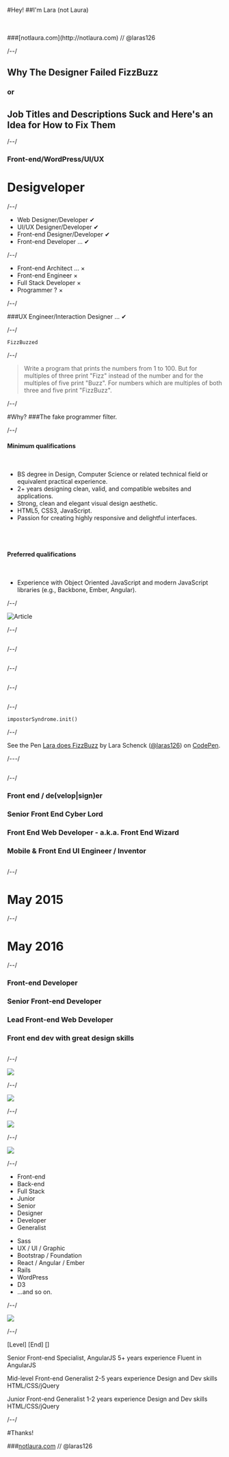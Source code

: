 
#<span class="fragment">Hey!</span>
##<span class="fragment">I'm <span class="special">Lara</span></span> <span class="fragment">(not Laura)</span>

<br>
<br>
###<span class="fragment">[notlaura.com](http://notlaura.com) <span class="grey">//</span> @laras126</span>

/--/

<h2 class="fragment">Why The Designer Failed FizzBuzz</h2>
<h3 class="fragment">or</h3>
<h2 class="fragment">Job Titles and Descriptions Suck and Here's an Idea for How to Fix Them</h2>

/--/

### Front-end/WordPress/UI/UX
# Desigveloper

/--/

<ul class="unstyle-list bigger bold">
	<li>Web Designer/Developer <span class="fragment success">&#10004;</span></li>
	<li class="fragment">UI/UX Designer/Developer <span class="fragment success">&#10004;</span></li>
	<li class="fragment">Front-end Designer/Developer <span class="fragment success">&#10004;</span></li>
	<li class="fragment">Front-end Developer <span class="fragment">...</span> <span class="fragment success">&#10004;</span></li>
</ul>

/--/

<ul class="unstyle-list bigger bold">
	<li class="fragment">Front-end Architect <span class="fragment">... </span> <span class="fragment danger">&times;</span></li>
	<li class="fragment">Front-end Engineer <span class="fragment danger">&times;</span></li>
	<li class="fragment">Full Stack Developer <span class="fragment danger">&times;</span></li>
	<li class="fragment">Programmer <span class="fragment">?</span> <span class="fragment danger">&times;</span></li>
</ul>

/--/

###UX Engineer/Interaction Designer ... <span class="fragment success">&#10004;</span>

/--/

<code class="text-center big fragment">FizzBuzzed</code>

/--/

<blockquote>Write a program that prints the numbers from 1 to 100. But for multiples of three print "Fizz" instead of the number and for the multiples of five print "Buzz". For numbers which are multiples of both three and five print "FizzBuzz".</blockquote>

/--/

#Why?
###<span class="fragment">The <span class="special">fake</span> programmer filter.</span>


/--/

<div class="wrapper">

<h4 class="text-left">Minimum qualifications</h4>
<br>
<ul>
	<li>BS degree in Design, Computer Science or related technical field or equivalent practical experience.</li>
	<li>2+ years designing clean, valid, and compatible websites and applications.</li>
	<li>Strong, clean and elegant visual design aesthetic.</li>
	<li><span class="danger">HTML5, CSS3, JavaScript</span>.</li>
	<li>Passion for creating highly responsive and delightful interfaces.</li>
</ul>
<br>
<br>

<h4 class="text-left">Preferred qualifications</h4>
<br>
<ul>
	<li><span class="danger">Experience with</span> Object Oriented JavaScript and modern JavaScript libraries (e.g., Backbone, Ember, Angular).</li>
</ul>
</div>


/--/

![Article](img/article.png)

/--/

<img src="img/stephy-comment.png" class="unstyle-img" alt="">

/--/

<img src="img/pedro-comment.png" class="unstyle-img" alt="">

/--/

<img src="img/duncan-comment.png" class="unstyle-img" alt="">

/--/

<img src="img/rprogramming.png" alt="" class="unstyle-img fragment">

/--/

<code class="big">impostorSyndrome.init()</code>

/--/

<div class="fragment wrapper">
<p data-height="500" data-theme-id="18756" data-slug-hash="waGNgG" data-default-tab="result" data-user="laras126" class='codepen'>See the Pen <a href='http://codepen.io/laras126/pen/waGNgG/'>Lara does FizzBuzz</a> by Lara Schenck (<a href='http://codepen.io/laras126'>@laras126</a>) on <a href='http://codepen.io'>CodePen</a>.</p>
<script async src="//assets.codepen.io/assets/embed/ei.js"></script>
</div>

/---/

<img src="img/name-tag.png" alt="" class="unstyle-img">

/--/

<h3 class="stack fragment">Front end / de(velop|sign)er</h3>
<h3 class="stack fragment">Senior Front End Cyber Lord</h3>
<h3 class="fragment">Front End Web Developer - a.k.a. Front End Wizard</h3>
<h3 class="fragment">Mobile & Front End UI Engineer / Inventor</h3>
<img class="unstyle-img fragment" src="img/stackoverflow-careers.png" alt="">

/--/

<h1>May <span class="special">2015</span></h1>

/--/

<h1>May <span class="special">2016</span></h1>

/--/

<h3 class="stack fragment">Front-end Developer</h3>
<h3 class="stack fragment">Senior Front-end Developer</h3>
<h3 class="fragment">Lead Front-end Web Developer</h3>
<h3 class="fragment">Front end dev with great design skills</h3>
<img class="unstyle-img fragment" src="img/stackoverflow-careers.png" alt="">

/--/

<img src="img/atticus.jpg">

/--/

<img src="img/scrubs.jpg">

/--/

<img src="img/codenotsurgery.png" class="unstyle-img fragment">

/--/

<img class="fragment" src="img/trump-words.png">

/--/

<div class="sixcol first">
	<ul class="unstyle-list">
		<li class="fragment">Front-end</li>
		<li class="fragment">Back-end</li>
		<li class="fragment grey">Full Stack</li>
		<li class="fragment">Junior</li>
		<li class="fragment">Senior</li>
		<li class="fragment">Designer</li>
		<li class="fragment">Developer</li>
		<li class="fragment specialist">Generalist</li>
	</ul>
</div>
<div class="sixcol first">
	<ul class="unstyle-list">
		<li class="fragment">Sass</li>
		<li class="fragment">UX / UI / Graphic</li>
		<li class="fragment">Bootstrap / Foundation</li>
		<li class="fragment">React / Angular / Ember</li>
		<li class="fragment">Rails</li>
		<li class="fragment">WordPress</li>
		<li class="fragment">D3</li>
		<li class="fragment">...and so on.</li>
	</ul>
</div>

/--/

<img class="unstyle-img fragment" src="img/myersbriggs.png">

<!-- <div class="wrapper">
	<p data-height="600" data-theme-id="18756" data-slug-hash="zGEgVP" data-default-tab="result" data-user="laras126" class='codepen'>See the Pen <a href='http://codepen.io/laras126/pen/zGEgVP/'>Job Post Calculator</a> by Lara Schenck (<a href='http://codepen.io/laras126'>@laras126</a>) on <a href='http://codepen.io'>CodePen</a>.</p>
	<script async src="//assets.codepen.io/assets/embed/ei.js"></script>
</div> -->

/--/

[Level] [End] []

Senior Front-end Specialist, AngularJS
5+ years experience
Fluent in AngularJS

Mid-level Front-end Generalist
2-5 years experience
Design and Dev skills
HTML/CSS/jQuery

Junior Front-end Generalist
1-2 years experience
Design and Dev skills
HTML/CSS/jQuery

/--/

#Thanks!

###<span class="fragment">[notlaura.com](http://notlaura.com) <span class="grey">//</span> @laras126</span>


